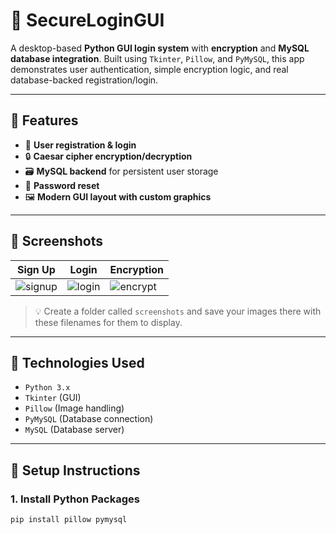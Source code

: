 # 🔐 SecureLoginGUI

A desktop-based **Python GUI login system** with **encryption** and **MySQL database integration**. Built using `Tkinter`, `Pillow`, and `PyMySQL`, this app demonstrates user authentication, simple encryption logic, and real database-backed registration/login.

---

## 🚀 Features

- 🧾 **User registration & login**
- 🔒 **Caesar cipher encryption/decryption**
- 🗃️ **MySQL backend** for persistent user storage
- 🧠 **Password reset**
- 🖼️ **Modern GUI layout with custom graphics**

---

## 📸 Screenshots

| Sign Up | Login | Encryption |
|--------|--------|-------------|
| ![signup](screenshots/signup.png) | ![login](screenshots/login.png) | ![encrypt](screenshots/encrypt.png) |

> 💡 Create a folder called `screenshots` and save your images there with these filenames for them to display.

---

## 🧰 Technologies Used

- `Python 3.x`
- `Tkinter` (GUI)
- `Pillow` (Image handling)
- `PyMySQL` (Database connection)
- `MySQL` (Database server)

---

## 🧪 Setup Instructions

### 1. Install Python Packages

```bash
pip install pillow pymysql
